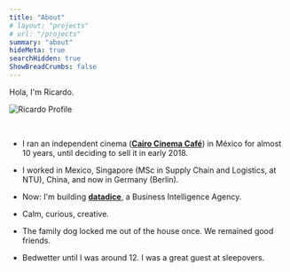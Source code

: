 ```yaml
---
title: "About"
# layout: "projects"
# url: "/projects"
summary: "about"
hideMeta: true
searchHidden: true
ShowBreadCrumbs: false
---
```

Hola, I'm Ricardo.

![Ricardo Profile](/static/ricardo_profile.jpeg#center)






<br />

- I ran an independent cinema ([**Cairo Cinema Café**](https://www.ricardoancona.com/posts/cairo-cinema/)) in México for almost 10 years, until deciding to sell it in early 2018.

- I worked in Mexico, Singapore (MSc in Supply Chain and Logistics, at NTU), China, and now in Germany (Berlin).

- Now: I'm building [**datadice**](https://datadice.io/), a Business Intelligence Agency.

- Calm, curious, creative.

- The family dog locked me out of the house once. We remained good friends.

- Bedwetter until I was around 12. I was a great guest at sleepovers.

